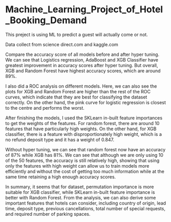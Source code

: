# Machine_Learning_Project_of_Hotel_Booking_Demand

This preject is using ML to predict a guest will actually come or not.

Data collect from science direct.com and kaggle.com

Compare the accuracy score of all models before and after hyper tuning. We can see that Logistics regression, AdaBoost and XGB Classifier have greatest improvement in accuracy scores after hyper tuning. But overall, XGB and Random Forest have highest accuracy scores, which are around 89%.

I also did a ROC analysis on different models. Here, we can also see the plots for XGB and Random Forest are higher than the rest of the ROC curves, which indicate that they are best for classifying the dataset correctly. On the other hand, the pink curve for logistic regression is closest to the centre and performs the worst.

After finishing the models, I used the SKLearn in-built feature importances to get the weights of the features. For random forest, there are around 10 features that have particularly high weights. On the other hand, for XGB classifier, there is a feature with disproportionately high weight, which is a no refund deposit type and it has a weight of 0.847. 

Without hyper tuning, we can see that random forest now have an accuracy of 87% while XGB has 81%. We can see that although we are only using 10 of the 50 features, the accuracy is still relatively high, showing that using only the features with high weight can allow us to train models more efficiently and without the cost of getting too much information while at the same time retaining a high enough accuracy scores.

In summary, it seems that for dataset, permutation importance is more suitable for XGB classifier, while SKLearn in-built feature importance is better with Random Forest. From the analysis, we can also derive some important features that hotels can consider, including country of origin, lead time, deposit type, previous cancellations, total number of special requests, and required number of parking spaces.
